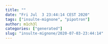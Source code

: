 ```yaml
---
title: ""
date: "Fri Jul  3 23:44:14 CEST 2020"
tags: ["insulte-mignone", "pipotron"]
author: m1ch3l
categories: ["generated"]
slug: "insulte-mignone/2020-07-03-23:44:14"
---
```



